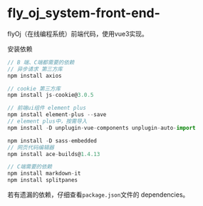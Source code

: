 # fly_oj_system-front-end-
flyOj（在线编程系统）前端代码，使用vue3实现。



安装依赖

~~~js
// B 端、C端都需要的依赖
// 异步请求 第三方库
npm install axios

// cookie 第三方库
npm install js-cookie@3.0.5

// 前端ui组件 element plus
npm install element-plus --save
// element plus中，按需导入
npm install -D unplugin-vue-components unplugin-auto-import

npm install -D sass-embedded
// 网页代码编辑器 
npm install ace-builds@1.4.13

~~~

~~~js
// C端需要的依赖
npm install markdown-it
npm install splitpanes
~~~

若有遗漏的依赖，仔细查看`package.json`文件的 dependencies。
